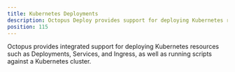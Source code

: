 ```yaml
---
title: Kubernetes Deployments
description: Octopus Deploy provides support for deploying Kubernetes resources.
position: 115
---
```


Octopus provides integrated support for deploying Kubernetes resources such as Deployments, Services, and Ingress, as well as running scripts against a Kubernetes cluster.
